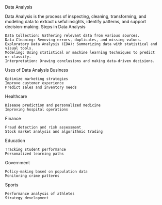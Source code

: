 Data Analysis

Data Analysis is the process of inspecting, cleaning, transforming, and modeling data to extract useful insights, identify patterns, and support decision-making.
Steps in Data Analysis

    Data Collection: Gathering relevant data from various sources.
    Data Cleaning: Removing errors, duplicates, and missing values.
    Exploratory Data Analysis (EDA): Summarizing data with statistical and visual tools.
    Modeling: Using statistical or machine learning techniques to predict or classify.
    Interpretation: Drawing conclusions and making data-driven decisions.

Uses of Data Analysis
Business

    Optimize marketing strategies
    Improve customer experience
    Predict sales and inventory needs

Healthcare

    Disease prediction and personalized medicine
    Improving hospital operations

Finance

    Fraud detection and risk assessment
    Stock market analysis and algorithmic trading

Education

    Tracking student performance
    Personalized learning paths

Government

    Policy-making based on population data
    Monitoring crime patterns

Sports

    Performance analysis of athletes
    Strategy development
